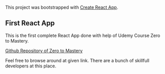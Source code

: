This project was bootstrapped with [Create React App](https://github.com/facebookincubator/create-react-app).

## First React App

This is the first complete React App done with help of Udemy Course Zero to Mastery.

[Github Repository of Zero to Mastery](https://github.com/zero-to-mastery)

Feel free to browse around at given link. There are a bunch of skillfull developers at this place. 